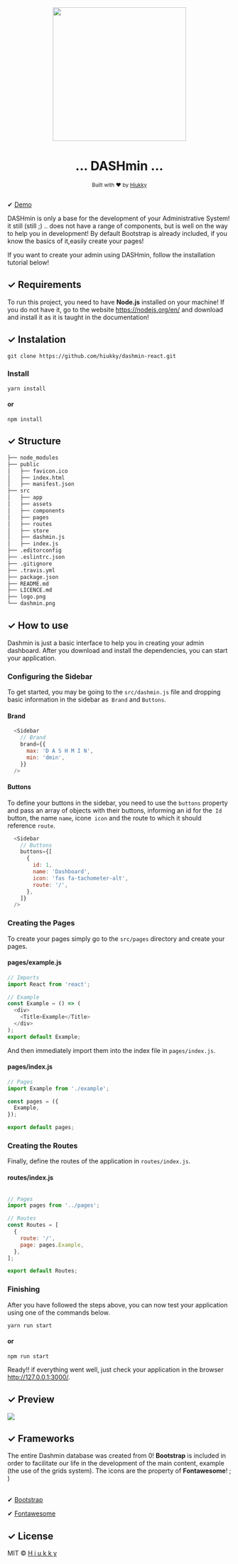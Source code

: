 <div align="center">
    <img src="https://github.com/hiukky/dashmin-react/blob/master/logo.png" width="300x300" height="300" />
    <h1> ... DASHmin ... </h1>
</div>

<div align="center">
  <sub>Built with ❤︎ by
  <a href="https://github.com/hiukky">Hiukky</a>
  <br><br>
</div>

<p>&#10004; <a href="https://hiukky.github.io/dashmin-react/"> Demo </a></p>

DASHmin is only a base for the development of your Administrative System! it still (still ;) .. does not have a range of components, but is well on the way to help you in development! By default Bootstrap is already included, if you know the basics of it,easily create your pages!

If you want to create your admin using DASHmin, follow the installation tutorial below!

## &#10003; Requirements

To run this project, you need to have <strong>Node.js</strong> installed on your machine! If you do not have it, go to the website https://nodejs.org/en/ and download and install it as it is taught in the documentation!


## &#10003; Instalation
```
git clone https://github.com/hiukky/dashmin-react.git
```

### Install
```
yarn install
```
#### or
```
npm install
```

## &#10003; Structure
```bash
├── node_modules
├── public
│   ├── favicon.ico
│   ├── index.html
│   ├── manifest.json
├── src
│   ├── app
│   ├── assets
│   ├── components
│   ├── pages
│   ├── routes
│   ├── store
│   ├── dashmin.js
│   ├── index.js
├── .editorconfig
├── .eslintrc.json
├── .gitignore
├── .travis.yml
├── package.json
├── README.md
├── LICENCE.md
├── logo.png
└── dashmin.png
```
## &#10003; How to use

Dashmin is just a basic interface to help you in creating your admin dashboard. After you download and install the dependencies, you can start your application.


### Configuring the Sidebar

To get started, you may be going to the `src/dashmin.js` file and dropping basic information in the sidebar as` Brand` and `Buttons`.

#### Brand

```js
  <Sidebar
    // Brand
    brand={{
      max: 'D A S H M I N',
      min: 'dmin',
    }}
  />
```

#### Buttons

To define your buttons in the sidebar, you need to use the `buttons` property and pass an array of objects with their buttons, informing an id for the` Id` button, the name `name`, icone` icon` and the route to which it should reference `route`.

```js
  <Sidebar
    // Buttons
    buttons={[
      {
        id: 1,
        name: 'Dashboard',
        icon: 'fas fa-tachometer-alt',
        route: '/',
      },
    ]}
  />
```

### Creating the Pages

To create your pages simply go to the `src/pages` directory and create your pages.

#### pages/example.js

```js
// Imports
import React from 'react';

// Example
const Example = () => (
  <div>
    <Title>Example</Title>
  </div>
);
export default Example;
```

And then immediately import them into the index file in `pages/index.js`.

#### pages/index.js

```js
// Pages
import Example from './example';

const pages = ({
  Example,
});

export default pages;
```

### Creating the Routes

Finally, define the routes of the application in `routes/index.js`.

#### routes/index.js

```js

// Pages
import pages from '../pages';

// Routes
const Routes = [
  {
    route: '/',
    page: pages.Example,
  },
];

export default Routes;
```

### Finishing

After you have followed the steps above, you can now test your application using one of the commands below.

```
yarn run start
```
#### or
```
npm run start
```

Ready!! if everything went well, just check your application in the browser http://127.0.0.1:3000/.

## &#10003; Preview
<img src="https://github.com/hiukky/dashmin-react/blob/master/dashmin.png" />

## &#10003; Frameworks
<div>
The entire Dashmin database was created from 0! <strong>Bootstrap</strong> is included in order to facilitate our life in the development of the main content, example (the use of the grids system).
The icons are the property of <strong>Fontawesome</strong>! ; )
</div>
<br>
<p>&#10004; <a href="https://getbootstrap.com/"> Bootstrap </a></p>
<p>&#10004; <a href="https://fontawesome.com/"> Fontawesome </a></p>

## &#10003; License

MIT © [H i u k k y](https://github.com/hiukky)
